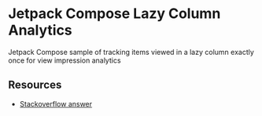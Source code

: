 # Jetpack Compose Lazy Column Analytics

Jetpack Compose sample of tracking items viewed in a lazy column exactly once for view impression analytics

## Resources

* [Stackoverflow answer](https://stackoverflow.com/a/70951303/7900721)